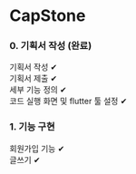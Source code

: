 # CapStone

### 0. 기획서 작성 (완료)
기획서 작성  ✔  
기획서 제출 ✔     
세부 기능 정의 ✔     
코드 실행 화면 및 flutter 툴 설정 ✔

### 1. 기능 구현
회원가입 기능 ✔    
글쓰기 ✔    


